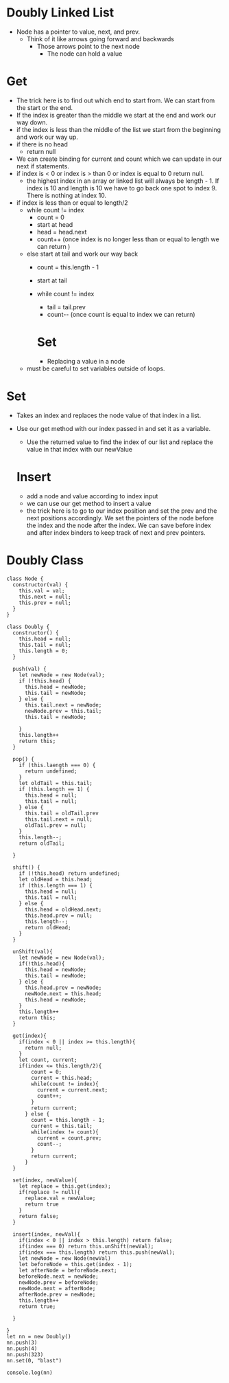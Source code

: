 # Doubly Linked List
- Node has a pointer to value, next, and prev.
    - Think of it like arrows going forward and backwards
        - Those arrows point to the next node
            - The node can hold a value

# Get
- The trick here is to find out which end to start from. We can start from the start or the end.
- If the index is greater than the middle we start at the end and work our way down.
- if the index is less than the middle of the list we start from the beginning and work our way up.
- if there is no head  
  - return null 
- We can create binding for current and count which we can update in our next if statements.
- if index is < 0 or index is > than 0 or index is equal to 0 return null.
  - the highest index in an array or linked list will always be length - 1. If index is 10 and length is 10 we have to go back one spot to index 9. There is nothing at index 10.
- if index is less than or equal to length/2
  - while count != index
    - count = 0
    - start at head
    - head = head.next
    - count++
      (once index is no longer less than or equal to length we can return )
  - else start at tail and work our way back
    - count = this.length - 1
    - start at tail
    - while count != index
      - tail = tail.prev
      - count--
      (once count is equal to index we can return)

      # Set
      - Replacing a value in a node 
  - must be careful  to set variables outside of loops.
# Set
- Takes an index and replaces the node value of that index in a list.
- Use our get method with our index passed in and set it as a variable.
  - Use the returned value to find the index of our list and replace the value in that index with our newValue

  # Insert
  - add a node and value according to index input
  - we can use our get method to insert a value 
  - the trick here is to go to our index position and set the prev and the next positions accordingly. We set the pointers of the node before the index and the node after the index. We can save before index and after index binders to keep track of next and prev pointers.

# Doubly Class
```
class Node {
  constructor(val) {
    this.val = val;
    this.next = null;
    this.prev = null;
  }
}

class Doubly {
  constructor() {
    this.head = null;
    this.tail = null;
    this.length = 0;
  }

  push(val) {
    let newNode = new Node(val);
    if (!this.head) {
      this.head = newNode;
      this.tail = newNode;
    } else {
      this.tail.next = newNode;
      newNode.prev = this.tail;
      this.tail = newNode;

    }
    this.length++
    return this;
  }

  pop() {
    if (this.laength === 0) {
      return undefined;
    }
    let oldTail = this.tail;
    if (this.length == 1) {
      this.head = null;
      this.tail = null;
    } else {
      this.tail = oldTail.prev
      this.tail.next = null;
      oldTail.prev = null;
    }
    this.length--;
    return oldTail;

  }

  shift() {
    if (!this.head) return undefined;
    let oldHead = this.head;
    if (this.length === 1) {
      this.head = null;
      this.tail = null;
    } else {
      this.head = oldHead.next;
      this.head.prev = null;
      this.length--;
      return oldHead;
    }
  }

  unShift(val){
    let newNode = new Node(val);
    if(!this.head){
      this.head = newNode;
      this.tail = newNode;
    } else {
      this.head.prev = newNode;
      newNode.next = this.head;
      this.head = newNode;
    }
    this.length++
    return this;
  }

  get(index){
    if(index < 0 || index >= this.length){
      return null;
    }
    let count, current;
    if(index <= this.length/2){
        count = 0;
        current = this.head;
        while(count != index){
          current = current.next;
          count++;
        }
        return current;
      } else {
        count = this.length - 1;
        current = this.tail;
        while(index != count){
          current = count.prev;
          count--;
        }
        return current;
      }
  }

  set(index, newValue){
    let replace = this.get(index);
    if(replace != null){
      replace.val = newValue;
      return true
    }
    return false;
  }

  insert(index, newVal){
    if(index < 0 || index > this.length) return false;
    if(index === 0) return this.unShift(newVal);
    if(index === this.length) return this.push(newVal);
    let newNode = new Node(newVal)
    let beforeNode = this.get(index - 1);
    let afterNode = beforeNode.next;
    beforeNode.next = newNode;
    newNode.prev = beforeNode;
    newNode.next = afterNode;
    afterNode.prev = newNode;
    this.length++
    return true;

  }

}
let nn = new Doubly()
nn.push(3)
nn.push(4)
nn.push(323)
nn.set(0, "blast")

console.log(nn)
```